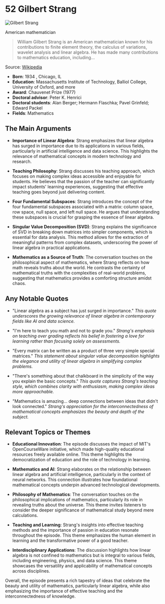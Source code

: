 # 52 Gilbert Strang


![Gilbert Strang](https://encrypted-tbn0.gstatic.com/images?q=tbn:ANd9GcRPV-G4TQdHOJNCGtpylCu8PjfS1vJw4wXtnG7DVOc&s=0)

American mathematician

> William Gilbert Strang is an American mathematician known for his contributions to finite element theory, the calculus of variations, wavelet analysis and linear algebra. He has made many contributions to mathematics education, including...

Source: [Wikipedia](https://en.wikipedia.org/wiki/Gilbert_Strang)

- **Born**: 1934 , Chicago, IL
- **Education**: Massachusetts Institute of Technology, Balliol College, University of Oxford, and more
- **Award**: Chauvenet Prize (1977)
- **Doctoral advisor**: Peter K. Henrici
- **Doctoral students**: Alan Berger; Hermann Flaschka; Pavel Grinfeld; Edward Packel
- **Fields**: Mathematics


## The Main Arguments

- **Importance of Linear Algebra**: Strang emphasizes that linear algebra has surged in importance due to its applications in various fields, particularly in artificial intelligence and data science. This highlights the relevance of mathematical concepts in modern technology and research.

- **Teaching Philosophy**: Strang discusses his teaching approach, which focuses on making complex ideas accessible and enjoyable for students. He believes that the passion of the teacher can significantly impact students' learning experiences, suggesting that effective teaching goes beyond just delivering content.

- **Four Fundamental Subspaces**: Strang introduces the concept of the four fundamental subspaces associated with a matrix: column space, row space, null space, and left null space. He argues that understanding these subspaces is crucial for grasping the essence of linear algebra.

- **Singular Value Decomposition (SVD)**: Strang explains the significance of SVD in breaking down matrices into simpler components, which is essential for data analysis. This method allows for the extraction of meaningful patterns from complex datasets, underscoring the power of linear algebra in practical applications.

- **Mathematics as a Source of Truth**: The conversation touches on the philosophical aspect of mathematics, where Strang reflects on how math reveals truths about the world. He contrasts the certainty of mathematical truths with the complexities of real-world problems, suggesting that mathematics provides a comforting structure amidst chaos.

## Any Notable Quotes

- "Linear algebra as a subject has just surged in importance."
  *This quote underscores the growing relevance of linear algebra in contemporary fields like AI and data science.*

- "I'm here to teach you math and not to grade you."
  *Strang's emphasis on teaching over grading reflects his belief in fostering a love for learning rather than focusing solely on assessments.*

- "Every matrix can be written as a product of three very simple special matrices."
  *This statement about singular value decomposition highlights the elegance and utility of linear algebra in simplifying complex problems.*

- "There's something about that chalkboard in the simplicity of the way you explain the basic concepts."
  *This quote captures Strang's teaching style, which combines clarity with enthusiasm, making complex ideas more approachable.*

- "Mathematics is amazing... deep connections between ideas that didn't look connected."
  *Strang's appreciation for the interconnectedness of mathematical concepts emphasizes the beauty and depth of the subject.*

## Relevant Topics or Themes

- **Educational Innovation**: The episode discusses the impact of MIT's OpenCourseWare initiative, which made high-quality educational resources freely available online. This theme highlights the democratization of education and the role of technology in learning.

- **Mathematics and AI**: Strang elaborates on the relationship between linear algebra and artificial intelligence, particularly in the context of neural networks. This connection illustrates how foundational mathematical concepts underpin advanced technological developments.

- **Philosophy of Mathematics**: The conversation touches on the philosophical implications of mathematics, particularly its role in revealing truths about the universe. This theme invites listeners to consider the deeper significance of mathematical study beyond mere calculations.

- **Teaching and Learning**: Strang's insights into effective teaching methods and the importance of passion in education resonate throughout the episode. This theme emphasizes the human element in learning and the transformative power of a good teacher.

- **Interdisciplinary Applications**: The discussion highlights how linear algebra is not confined to mathematics but is integral to various fields, including engineering, physics, and data science. This theme showcases the versatility and applicability of mathematical concepts across disciplines.

Overall, the episode presents a rich tapestry of ideas that celebrate the beauty and utility of mathematics, particularly linear algebra, while also emphasizing the importance of effective teaching and the interconnectedness of knowledge.